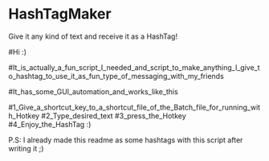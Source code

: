 # HashTagMaker
Give it any kind of text and receive it as a HashTag!


#Hi :)

#It_is_actually_a_fun_script_I_needed_and_script_to_make_anything_I_give_to_hashtag_to_use_it_as_fun_type_of_messaging_with_my_friends

#It_has_some_GUI_automation_and_works_like_this

#1_Give_a_shortcut_key_to_a_shortcut_file_of_the_Batch_file_for_running_with_Hotkey
#2_Type_desired_text
#3_press_the_Hotkey
#4_Enjoy_the_HashTag :)

P.S: I already made this readme as some hashtags with this script after writing it ;)
